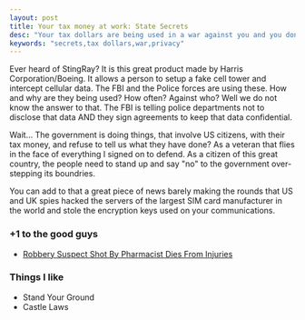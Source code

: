 ```yaml
---
layout: post
title: Your tax money at work: State Secrets
desc: "Your tax dollars are being used in a war against you and you don't even know it"
keywords: "secrets,tax dollars,war,privacy"
---
```


Ever heard of StingRay?  It is this great product made by Harris Corporation/Boeing.  It allows a person to setup a fake cell tower and intercept cellular data.  The FBI and the Police forces are using these.  How and why are they being used?  How often?  Against who?  Well we do not know the answer to that.  The FBI is telling police departments not to disclose that data AND they sign agreements to keep that data confidential.

Wait...  The government is doing things, that involve US citizens, with their tax money, and refuse to tell us what they have done?  As a veteran that flies in the face of everything I signed on to defend.  As a citizen of this great country, the people need to stand up and say "no" to the government over-stepping its boundries.

You can add to that a great piece of news barely making the rounds that US and UK spies hacked the servers of the largest SIM card manufacturer in the world and stole the encryption keys used on your communications.

### +1 to the good guys

+ [Robbery Suspect Shot By Pharmacist Dies From Injuries](http://www.wchstv.com/news/features/eyewitness-news/stories/Pinch-Pharmacist-Shoots-Suspect-During-Robbery-86281.shtml#.VOc10_nF_8j)

### Things I like
+ Stand Your Ground
+ Castle Laws
